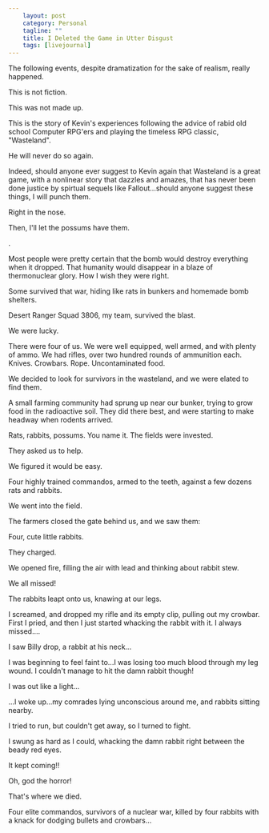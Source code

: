 ```yaml
---                                                 
    layout: post                                    
    category: Personal                              
    tagline: ""
    title: I Deleted the Game in Utter Disgust
    tags: [livejournal]   
---
```




The following events, despite dramatization for the sake of realism, really happened.

This is not fiction.

This was not made up.

This is the story of Kevin's experiences following the advice of rabid old school Computer RPG'ers and playing the timeless RPG classic, "Wasteland".

He will never do so again.

Indeed, should anyone ever suggest to Kevin again that Wasteland is a great game, with a nonlinear story that dazzles and amazes, that has never been done justice by spirtual sequels like Fallout...should anyone suggest these things, I will punch them.

Right in the nose.

Then, I'll let the possums have them.

.

Most people were pretty certain that the bomb would destroy everything when it dropped. That humanity would disappear in a blaze of thermonuclear glory. How I wish they were right.

Some survived that war, hiding like rats in bunkers and homemade bomb shelters.

Desert Ranger Squad 3806, my team, survived the blast.

We were lucky.

There were four of us. We were well equipped, well armed, and with plenty of ammo. We had rifles, over two hundred rounds of ammunition each. Knives. Crowbars. Rope. Uncontaminated food.

We decided to look for survivors in the wasteland, and we were elated to find them.

A small farming community had sprung up near our bunker, trying to grow food in the radioactive soil. They did there best, and were starting to make headway when rodents arrived.

Rats, rabbits, possums. You name it. The fields were invested.

They asked us to help.

We figured it would be easy.

Four highly trained commandos, armed to the teeth, against a few dozens rats and rabbits.

We went into the field.

The farmers closed the gate behind us, and we saw them:

Four, cute little rabbits.

They charged.

We opened fire, filling the air with lead and thinking about rabbit stew.

We all missed!

The rabbits leapt onto us, knawing at our legs.

I screamed, and dropped my rifle and its empty clip, pulling out my crowbar. First I pried, and then I just started whacking the rabbit with it. I always missed....

I saw Billy drop, a rabbit at his neck...

I was beginning to feel faint to...I was losing too much blood through my leg wound. I couldn't manage to hit the damn rabbit though!

I was out like a light...

...I woke up...my comrades lying unconscious around me, and rabbits sitting nearby.

I tried to run, but couldn't get away, so I turned to fight.

I swung as hard as I could, whacking the damn rabbit right between the beady red eyes.

It kept coming!!

Oh, god the horror!

That's where we died.

Four elite commandos, survivors of a nuclear war, killed by four rabbits with a knack for dodging bullets and crowbars...
